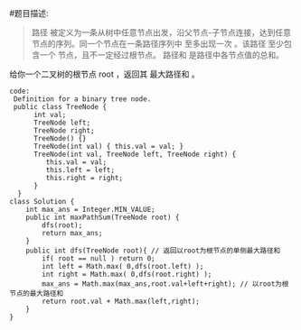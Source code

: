 #题目描述:
>路径 被定义为一条从树中任意节点出发，沿父节点-子节点连接，达到任意节点的序列。同一个节点在一条路径序列中 至多出现一次 。该路径 至少包含一个 节点，且不一定经过根节点。
路径和 是路径中各节点值的总和。

给你一个二叉树的根节点 root ，返回其 最大路径和 。
```
code:
 Definition for a binary tree node.
 public class TreeNode {
      int val;
      TreeNode left;
      TreeNode right;
      TreeNode() {}
      TreeNode(int val) { this.val = val; }
      TreeNode(int val, TreeNode left, TreeNode right) {
         this.val = val;
         this.left = left;
         this.right = right;
      }
  }
class Solution {
    int max_ans = Integer.MIN_VALUE;
    public int maxPathSum(TreeNode root) {
        dfs(root);
        return max_ans;
    }
    public int dfs(TreeNode root){ // 返回以root为根节点的单侧最大路径和
        if( root == null ) return 0;
        int left = Math.max( 0,dfs(root.left) );
        int right = Math.max( 0,dfs(root.right) );
        max_ans = Math.max(max_ans,root.val+left+right); // 以root为根节点的最大路径和
        return root.val + Math.max(left,right);
    }
}
```
